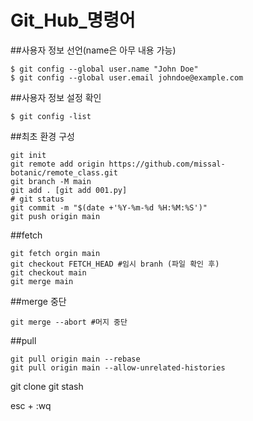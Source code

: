 Git_Hub_명령어
=============

##사용자 정보 선언(name은 아무 내용 가능)
```
$ git config --global user.name "John Doe"
$ git config --global user.email johndoe@example.com
```
##사용자 정보 설정 확인
```
$ git config -list
```


##최초 환경 구성
```
git init
git remote add origin https://github.com/missal-botanic/remote_class.git
git branch -M main
git add . [git add 001.py]
# git status
git commit -m "$(date +'%Y-%m-%d %H:%M:%S')"
git push origin main
```

##fetch 
```
git fetch orgin main
git checkout FETCH_HEAD #임시 branh (파일 확인 후)
git checkout main
git merge main
```

##merge 중단
```
git merge --abort #머지 중단
```

##pull
```
git pull origin main --rebase
git pull origin main --allow-unrelated-histories
```

git clone
git stash

esc + :wq
